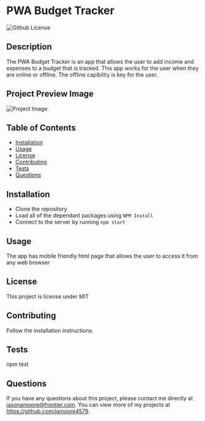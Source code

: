 # PWA Budget Tracker
  ![Github License](http://img.shields.io/badge/license-MIT-blue.svg)
  

  ## Description
  The PWA Budget Tracker is an app that allows the user to add income and expenses to a budget that is tracked. This app works for the user when they are online or offline. The offline capibility is key for the user.

  ## Project Preview Image
  <img src="Screen_Grab.JPG" alt="Project Image">

  ## Table of Contents
  * [Installation](#installation)
  * [Usage](#usage)
  * [License](#license)
  * [Contributing](#contributing)
  * [Tests](#tests)
  * [Questions](#questions)
  
  ## Installation
  * Clone the repository 
  * Load all of the dependant packages using `NPM Install` 
  * Connect to the server by running `npm start`

  ## Usage
  The app has mobile friendly html page that allows the user to access it from any web browser

  ## License
  This project is license under MIT

  ## Contributing
  Follow the installation instructions.

  ## Tests
  npm test

  ## Questions
  If you have any questions about this project, please contact me directly at jasonamoore@frontier.com. You can view more of my projects at https://github.com/jamoore4579.
  